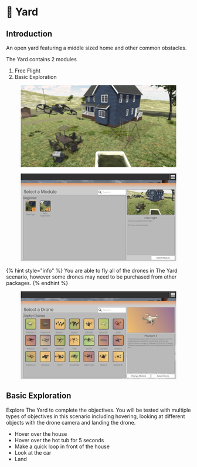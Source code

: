 # 🏡 Yard

## Introduction

An open yard featuring a middle sized home and other common obstacles.

The Yard contains 2 modules

1. Free Flight
2. Basic Exploration

<figure><img src="../../.gitbook/assets/image (59).png" alt=""><figcaption></figcaption></figure>

<figure><img src="../../.gitbook/assets/image (95).png" alt=""><figcaption></figcaption></figure>

{% hint style="info" %}
You are able to fly all of the drones in The Yard scenario, however some drones may need to be purchased from other packages.
{% endhint %}

<figure><img src="../../.gitbook/assets/image (96).png" alt=""><figcaption></figcaption></figure>

## Basic Exploration

Explore The Yard to complete the objectives.  You will be tested with multiple types of objectives in this scenario including hovering, looking at different objects with the drone camera and landing the drone.

* Hover over the house
* Hover over the hot tub for 5 seconds
* Make a quick loop in front of the house
* Look at the car
* Land

<figure><img src="../../.gitbook/assets/image (99).png" alt=""><figcaption></figcaption></figure>

<figure><img src="../../.gitbook/assets/image (97).png" alt=""><figcaption></figcaption></figure>

<figure><img src="../../.gitbook/assets/image (98).png" alt=""><figcaption></figcaption></figure>

<figure><img src="../../.gitbook/assets/image (100).png" alt=""><figcaption></figcaption></figure>
